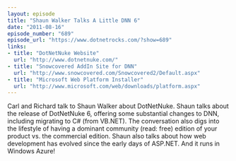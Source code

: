 ```yaml
---
layout: episode
title: "Shaun Walker Talks A Little DNN 6"
date: "2011-08-16"
episode_number: "689"
episode_url: "https://www.dotnetrocks.com/?show=689"
links:
- title: "DotNetNuke Website"
  url: "http://www.dotnetnuke.com/"
- title: "Snowcovered AddIn Site for DNN"
  url: "http://www.snowcovered.com/Snowcovered2/Default.aspx"
- title: "Microsoft Web Platform Installer"
  url: "http://www.microsoft.com/web/downloads/platform.aspx"
---
```


Carl and Richard talk to Shaun Walker about DotNetNuke. Shaun talks about the release of DotNetNuke 6, offering some substantial changes to DNN, including migrating to C# (from VB.NET). The conversation also digs into the lifestyle of having a dominant community (read: free) edition of your product vs. the commercial edition. Shaun also talks about how web development has evolved since the early days of ASP.NET. And it runs in Windows Azure!
